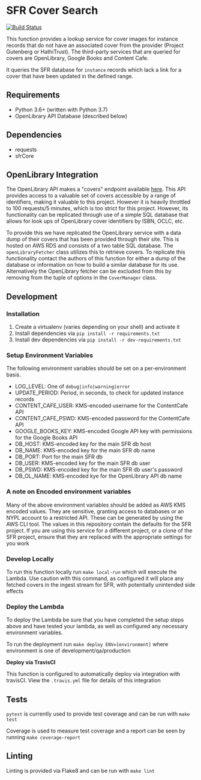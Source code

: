 # SFR Cover Search

[![Build Status](https://travis-ci.com/NYPL/sfr-cover-search.svg?token=Fv4twsPZbkerqgdJB89v&branch=development)](https://travis-ci.com/NYPL/sfr-cover-search)

This function provides a lookup service for cover images for instance records that do not have an associated cover from the provider (Project Gutenberg or HathiTrust). The third-party services that are queried for covers are OpenLibrary, Google Books and Content Cafe.

It queries the SFR database for `instance` records which lack a link for a cover that have been updated in the defined range.

## Requirements

- Python 3.6+ (written with Python 3.7)
- OpenLibrary API Database (described below)

## Dependencies

- requests
- sfrCore

## OpenLibrary Integration

The OpenLibrary API makes a "covers" endpoint available [here](https://openlibrary.org/dev/docs/api/covers). This API provides access to a valuable set of covers accessible by a range of identifiers, making it valuable to this project. However it is heavily throttled to 100 requests/5 minutes, which is too strict for this project. However, its functionality can be replicated through use of a simple SQL database that allows for look ups of OpenLibrary cover identifiers by ISBN, OCLC, etc.

To provide this we have replicated the OpenLibrary service with a data dump of their covers that has been provided through their site. This is hosted on AWS RDS and consists of a two table SQL database. The `openLibraryFetcher` class utilizes this to retrieve covers. To replicate this functionality contact the authors of this function for either a dump of the database or information on how to build a similar database for its use. Alternatively the OpenLibrary fetcher can be excluded from this by removing from the tuple of options in the `CoverManager` class.

## Development

### Installation

1. Create a virtualenv (varies depending on your shell) and activate it
2. Install dependencies via `pip install -r requirements.txt`
3. Install dev dependencies via `pip install -r dev-requirements.txt`

### Setup Environment Variables

The following environment variables should be set on a per-environment basis.

- LOG_LEVEL: One of `debug|info|warning|error`
- UPDATE_PERIOD: Period, in seconds, to check for updated instance records
- CONTENT_CAFE_USER: KMS-encoded username for the ContentCafe API
- CONTENT_CAFE_PSWD: KMS-encoded password for the ContentCafe API
- GOOGLE_BOOKS_KEY: KMS-encoded Google API key with permissions for the Google Books API
- DB_HOST: KMS-encoded key for the main SFR db host
- DB_NAME: KMS-encoded key for the main SFR db name
- DB_PORT: Port for the main SFR db
- DB_USER: KMS-encoded key for the main SFR db user
- DB_PSWD: KMS-encoded key for the main SFR db user's password
- DB_OL_NAME: KMS-encoded kye for the OpenLibrary API db name

### A note on Encoded environment variables

Many of the above environment variables should be added as AWS KMS encoded values. They are sensitive, granting access to databases or an NYPL account to a restricted API. These can be generated by using the AWS CLI tool. The values in this repository contain the defaults for the SFR project. If you are using this service for a different project, or a clone of the SFR project, ensure that they are replaced with the appropriate settings for you work

### Develop Locally

To run this function locally run `make local-run` which will execute the Lambda. Use caution with this command, as configured it will place any fetched covers in the ingest stream for SFR, with potentially unintended side effects

### Deploy the Lambda

To deploy the Lambda be sure that you have completed the setup steps above and have tested your lambda, as well as configured any necessary environment variables.

To run the deployment run `make deploy ENV=[environment]` where environment is one of development/qa/production

**Deploy via TravisCI**

This function is configured to automatically deploy via integration with travisCI. View the `.travis.yml` file for details of this integration

## Tests

`pytest` is currently used to provide test coverage and can be run with `make test`

Coverage is used to measure test coverage and a report can be seen by running `make coverage-report`

## Linting

Linting is provided via Flake8 and can be run with `make lint`
